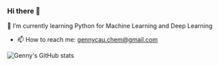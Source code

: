 ### Hi there 👋

<!--
**GennyCau/GennyCau** is a ✨ _special_ ✨ repository because its `README.md` (this file) appears on your GitHub profile.

Here are some ideas to get you started:

- 🌱 I’m currently learning Python for Machine Learning and Deep Learning
- 📫 How to reach me: gennycau.chem@gmail.com
-->

🌱 I’m currently learning Python for Machine Learning and Deep Learning
- 📫 How to reach me: gennycau.chem@gmail.com


![Genny's GitHub stats](https://github-readme-stats.vercel.app/api?username=GennyCau&show_icons=true&theme=dracula)
